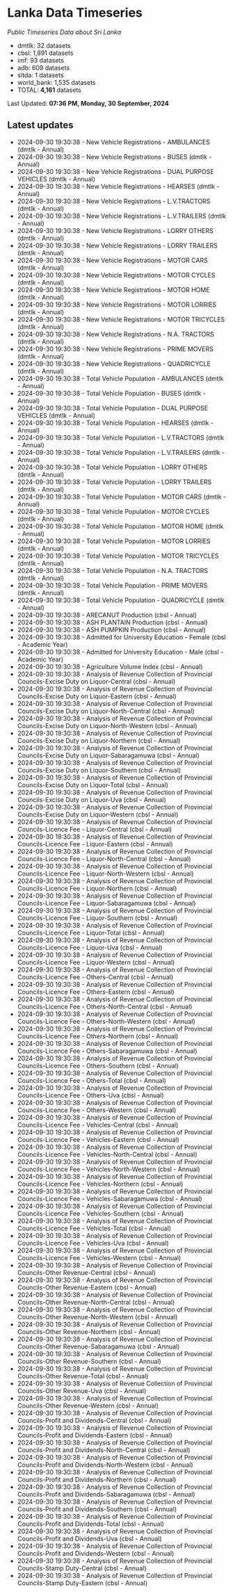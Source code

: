 # Lanka Data Timeseries
*Public Timeseries Data about Sri Lanka*

* dmtlk: 32 datasets
* cbsl: 1,891 datasets
* imf: 93 datasets
* adb: 609 datasets
* sltda: 1 datasets
* world_bank: 1,535 datasets
* TOTAL: **4,161** datasets

Last Updated: **07:36 PM, Monday, 30 September, 2024**

## Latest updates

* 2024-09-30 19:30:38 - New Vehicle Registrations - AMBULANCES (dmtlk - Annual)
* 2024-09-30 19:30:38 - New Vehicle Registrations - BUSES (dmtlk - Annual)
* 2024-09-30 19:30:38 - New Vehicle Registrations - DUAL PURPOSE VEHICLES (dmtlk - Annual)
* 2024-09-30 19:30:38 - New Vehicle Registrations - HEARSES (dmtlk - Annual)
* 2024-09-30 19:30:38 - New Vehicle Registrations - L.V.TRACTORS (dmtlk - Annual)
* 2024-09-30 19:30:38 - New Vehicle Registrations - L.V.TRAILERS (dmtlk - Annual)
* 2024-09-30 19:30:38 - New Vehicle Registrations - LORRY OTHERS (dmtlk - Annual)
* 2024-09-30 19:30:38 - New Vehicle Registrations - LORRY TRAILERS (dmtlk - Annual)
* 2024-09-30 19:30:38 - New Vehicle Registrations - MOTOR CARS (dmtlk - Annual)
* 2024-09-30 19:30:38 - New Vehicle Registrations - MOTOR CYCLES (dmtlk - Annual)
* 2024-09-30 19:30:38 - New Vehicle Registrations - MOTOR HOME (dmtlk - Annual)
* 2024-09-30 19:30:38 - New Vehicle Registrations - MOTOR LORRIES (dmtlk - Annual)
* 2024-09-30 19:30:38 - New Vehicle Registrations - MOTOR TRICYCLES (dmtlk - Annual)
* 2024-09-30 19:30:38 - New Vehicle Registrations - N.A. TRACTORS (dmtlk - Annual)
* 2024-09-30 19:30:38 - New Vehicle Registrations - PRIME MOVERS (dmtlk - Annual)
* 2024-09-30 19:30:38 - New Vehicle Registrations - QUADRICYCLE (dmtlk - Annual)
* 2024-09-30 19:30:38 - Total Vehicle Population - AMBULANCES (dmtlk - Annual)
* 2024-09-30 19:30:38 - Total Vehicle Population - BUSES (dmtlk - Annual)
* 2024-09-30 19:30:38 - Total Vehicle Population - DUAL PURPOSE VEHICLES (dmtlk - Annual)
* 2024-09-30 19:30:38 - Total Vehicle Population - HEARSES (dmtlk - Annual)
* 2024-09-30 19:30:38 - Total Vehicle Population - L.V.TRACTORS (dmtlk - Annual)
* 2024-09-30 19:30:38 - Total Vehicle Population - L.V.TRAILERS (dmtlk - Annual)
* 2024-09-30 19:30:38 - Total Vehicle Population - LORRY OTHERS (dmtlk - Annual)
* 2024-09-30 19:30:38 - Total Vehicle Population - LORRY TRAILERS (dmtlk - Annual)
* 2024-09-30 19:30:38 - Total Vehicle Population - MOTOR CARS (dmtlk - Annual)
* 2024-09-30 19:30:38 - Total Vehicle Population - MOTOR CYCLES (dmtlk - Annual)
* 2024-09-30 19:30:38 - Total Vehicle Population - MOTOR HOME (dmtlk - Annual)
* 2024-09-30 19:30:38 - Total Vehicle Population - MOTOR LORRIES (dmtlk - Annual)
* 2024-09-30 19:30:38 - Total Vehicle Population - MOTOR TRICYCLES (dmtlk - Annual)
* 2024-09-30 19:30:38 - Total Vehicle Population - N.A. TRACTORS (dmtlk - Annual)
* 2024-09-30 19:30:38 - Total Vehicle Population - PRIME MOVERS (dmtlk - Annual)
* 2024-09-30 19:30:38 - Total Vehicle Population - QUADRICYCLE (dmtlk - Annual)
* 2024-09-30 19:30:38 - ARECANUT Production (cbsl - Annual)
* 2024-09-30 19:30:38 - ASH PLANTAIN Production (cbsl - Annual)
* 2024-09-30 19:30:38 - ASH PUMPKIN Production (cbsl - Annual)
* 2024-09-30 19:30:38 - Admitted for University Education - Female (cbsl - Academic Year)
* 2024-09-30 19:30:38 - Admitted for University Education - Male (cbsl - Academic Year)
* 2024-09-30 19:30:38 - Agriculture Volume Index (cbsl - Annual)
* 2024-09-30 19:30:38 - Analysis of Revenue Collection of Provincial Councils-Excise Duty on Liquor-Central (cbsl - Annual)
* 2024-09-30 19:30:38 - Analysis of Revenue Collection of Provincial Councils-Excise Duty on Liquor-Eastern (cbsl - Annual)
* 2024-09-30 19:30:38 - Analysis of Revenue Collection of Provincial Councils-Excise Duty on Liquor-North-Central (cbsl - Annual)
* 2024-09-30 19:30:38 - Analysis of Revenue Collection of Provincial Councils-Excise Duty on Liquor-North-Western (cbsl - Annual)
* 2024-09-30 19:30:38 - Analysis of Revenue Collection of Provincial Councils-Excise Duty on Liquor-Northern (cbsl - Annual)
* 2024-09-30 19:30:38 - Analysis of Revenue Collection of Provincial Councils-Excise Duty on Liquor-Sabaragamuwa (cbsl - Annual)
* 2024-09-30 19:30:38 - Analysis of Revenue Collection of Provincial Councils-Excise Duty on Liquor-Southern (cbsl - Annual)
* 2024-09-30 19:30:38 - Analysis of Revenue Collection of Provincial Councils-Excise Duty on Liquor-Total (cbsl - Annual)
* 2024-09-30 19:30:38 - Analysis of Revenue Collection of Provincial Councils-Excise Duty on Liquor-Uva (cbsl - Annual)
* 2024-09-30 19:30:38 - Analysis of Revenue Collection of Provincial Councils-Excise Duty on Liquor-Western (cbsl - Annual)
* 2024-09-30 19:30:38 - Analysis of Revenue Collection of Provincial Councils-Licence Fee - Liquor-Central (cbsl - Annual)
* 2024-09-30 19:30:38 - Analysis of Revenue Collection of Provincial Councils-Licence Fee - Liquor-Eastern (cbsl - Annual)
* 2024-09-30 19:30:38 - Analysis of Revenue Collection of Provincial Councils-Licence Fee - Liquor-North-Central (cbsl - Annual)
* 2024-09-30 19:30:38 - Analysis of Revenue Collection of Provincial Councils-Licence Fee - Liquor-North-Western (cbsl - Annual)
* 2024-09-30 19:30:38 - Analysis of Revenue Collection of Provincial Councils-Licence Fee - Liquor-Northern (cbsl - Annual)
* 2024-09-30 19:30:38 - Analysis of Revenue Collection of Provincial Councils-Licence Fee - Liquor-Sabaragamuwa (cbsl - Annual)
* 2024-09-30 19:30:38 - Analysis of Revenue Collection of Provincial Councils-Licence Fee - Liquor-Southern (cbsl - Annual)
* 2024-09-30 19:30:38 - Analysis of Revenue Collection of Provincial Councils-Licence Fee - Liquor-Total (cbsl - Annual)
* 2024-09-30 19:30:38 - Analysis of Revenue Collection of Provincial Councils-Licence Fee - Liquor-Uva (cbsl - Annual)
* 2024-09-30 19:30:38 - Analysis of Revenue Collection of Provincial Councils-Licence Fee - Liquor-Western (cbsl - Annual)
* 2024-09-30 19:30:38 - Analysis of Revenue Collection of Provincial Councils-Licence Fee - Others-Central (cbsl - Annual)
* 2024-09-30 19:30:38 - Analysis of Revenue Collection of Provincial Councils-Licence Fee - Others-Eastern (cbsl - Annual)
* 2024-09-30 19:30:38 - Analysis of Revenue Collection of Provincial Councils-Licence Fee - Others-North-Central (cbsl - Annual)
* 2024-09-30 19:30:38 - Analysis of Revenue Collection of Provincial Councils-Licence Fee - Others-North-Western (cbsl - Annual)
* 2024-09-30 19:30:38 - Analysis of Revenue Collection of Provincial Councils-Licence Fee - Others-Northern (cbsl - Annual)
* 2024-09-30 19:30:38 - Analysis of Revenue Collection of Provincial Councils-Licence Fee - Others-Sabaragamuwa (cbsl - Annual)
* 2024-09-30 19:30:38 - Analysis of Revenue Collection of Provincial Councils-Licence Fee - Others-Southern (cbsl - Annual)
* 2024-09-30 19:30:38 - Analysis of Revenue Collection of Provincial Councils-Licence Fee - Others-Total (cbsl - Annual)
* 2024-09-30 19:30:38 - Analysis of Revenue Collection of Provincial Councils-Licence Fee - Others-Uva (cbsl - Annual)
* 2024-09-30 19:30:38 - Analysis of Revenue Collection of Provincial Councils-Licence Fee - Others-Western (cbsl - Annual)
* 2024-09-30 19:30:38 - Analysis of Revenue Collection of Provincial Councils-Licence Fee - Vehicles-Central (cbsl - Annual)
* 2024-09-30 19:30:38 - Analysis of Revenue Collection of Provincial Councils-Licence Fee - Vehicles-Eastern (cbsl - Annual)
* 2024-09-30 19:30:38 - Analysis of Revenue Collection of Provincial Councils-Licence Fee - Vehicles-North-Central (cbsl - Annual)
* 2024-09-30 19:30:38 - Analysis of Revenue Collection of Provincial Councils-Licence Fee - Vehicles-North-Western (cbsl - Annual)
* 2024-09-30 19:30:38 - Analysis of Revenue Collection of Provincial Councils-Licence Fee - Vehicles-Northern (cbsl - Annual)
* 2024-09-30 19:30:38 - Analysis of Revenue Collection of Provincial Councils-Licence Fee - Vehicles-Sabaragamuwa (cbsl - Annual)
* 2024-09-30 19:30:38 - Analysis of Revenue Collection of Provincial Councils-Licence Fee - Vehicles-Southern (cbsl - Annual)
* 2024-09-30 19:30:38 - Analysis of Revenue Collection of Provincial Councils-Licence Fee - Vehicles-Total (cbsl - Annual)
* 2024-09-30 19:30:38 - Analysis of Revenue Collection of Provincial Councils-Licence Fee - Vehicles-Uva (cbsl - Annual)
* 2024-09-30 19:30:38 - Analysis of Revenue Collection of Provincial Councils-Licence Fee - Vehicles-Western (cbsl - Annual)
* 2024-09-30 19:30:38 - Analysis of Revenue Collection of Provincial Councils-Other Revenue-Central (cbsl - Annual)
* 2024-09-30 19:30:38 - Analysis of Revenue Collection of Provincial Councils-Other Revenue-Eastern (cbsl - Annual)
* 2024-09-30 19:30:38 - Analysis of Revenue Collection of Provincial Councils-Other Revenue-North-Central (cbsl - Annual)
* 2024-09-30 19:30:38 - Analysis of Revenue Collection of Provincial Councils-Other Revenue-North-Western (cbsl - Annual)
* 2024-09-30 19:30:38 - Analysis of Revenue Collection of Provincial Councils-Other Revenue-Northern (cbsl - Annual)
* 2024-09-30 19:30:38 - Analysis of Revenue Collection of Provincial Councils-Other Revenue-Sabaragamuwa (cbsl - Annual)
* 2024-09-30 19:30:38 - Analysis of Revenue Collection of Provincial Councils-Other Revenue-Southern (cbsl - Annual)
* 2024-09-30 19:30:38 - Analysis of Revenue Collection of Provincial Councils-Other Revenue-Total (cbsl - Annual)
* 2024-09-30 19:30:38 - Analysis of Revenue Collection of Provincial Councils-Other Revenue-Uva (cbsl - Annual)
* 2024-09-30 19:30:38 - Analysis of Revenue Collection of Provincial Councils-Other Revenue-Western (cbsl - Annual)
* 2024-09-30 19:30:38 - Analysis of Revenue Collection of Provincial Councils-Profit and Dividends-Central (cbsl - Annual)
* 2024-09-30 19:30:38 - Analysis of Revenue Collection of Provincial Councils-Profit and Dividends-Eastern (cbsl - Annual)
* 2024-09-30 19:30:38 - Analysis of Revenue Collection of Provincial Councils-Profit and Dividends-North-Central (cbsl - Annual)
* 2024-09-30 19:30:38 - Analysis of Revenue Collection of Provincial Councils-Profit and Dividends-North-Western (cbsl - Annual)
* 2024-09-30 19:30:38 - Analysis of Revenue Collection of Provincial Councils-Profit and Dividends-Northern (cbsl - Annual)
* 2024-09-30 19:30:38 - Analysis of Revenue Collection of Provincial Councils-Profit and Dividends-Sabaragamuwa (cbsl - Annual)
* 2024-09-30 19:30:38 - Analysis of Revenue Collection of Provincial Councils-Profit and Dividends-Southern (cbsl - Annual)
* 2024-09-30 19:30:38 - Analysis of Revenue Collection of Provincial Councils-Profit and Dividends-Total (cbsl - Annual)
* 2024-09-30 19:30:38 - Analysis of Revenue Collection of Provincial Councils-Profit and Dividends-Uva (cbsl - Annual)
* 2024-09-30 19:30:38 - Analysis of Revenue Collection of Provincial Councils-Profit and Dividends-Western (cbsl - Annual)
* 2024-09-30 19:30:38 - Analysis of Revenue Collection of Provincial Councils-Stamp Duty-Central (cbsl - Annual)
* 2024-09-30 19:30:38 - Analysis of Revenue Collection of Provincial Councils-Stamp Duty-Eastern (cbsl - Annual)